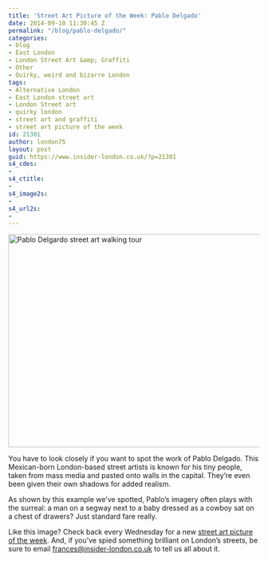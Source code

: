 ```yaml
---
title: 'Street Art Picture of the Week: Pablo Delgado'
date: 2014-09-10 11:30:45 Z
permalink: "/blog/pablo-delgado/"
categories:
- blog
- East London
- London Street Art &amp; Graffiti
- Other
- Quirky, weird and bizarre London
tags:
- Alternative London
- East London street art
- London Street art
- quirky london
- street art and graffiti
- street art picture of the week
id: 21301
author: london75
layout: post
guid: https://www.insider-london.co.uk/?p=21301
s4_cdes:
- 
s4_ctitle:
- 
s4_image2s:
- 
s4_url2s:
- 
---
```


[<img class="aligncenter wp-image-21316 size-full" src="/wp-content/uploads/2014/09/Pablo-Delgardo.jpg" alt="Pablo Delgardo street art walking tour" width="569" height="427" />](/wp-content/uploads/2014/09/Pablo-Delgardo.jpg)

You have to look closely if you want to spot the work of Pablo Delgado. This Mexican-born London-based street artists is known for his tiny people, taken from mass media and pasted onto walls in the capital. They&#8217;re even been given their own shadows for added realism.

As shown by this example we&#8217;ve spotted, Pablo&#8217;s imagery often plays with the surreal: a man on a segway next to a baby dressed as a cowboy sat on a chest of drawers? Just standard fare really.

Like this image? Check back every Wednesday for a new <a href="https://www.insider-london.co.uk/tag/street-art-picture-of-the-week/" target="_blank">street art picture of the week</a>. And, if you&#8217;ve spied something brilliant on London&#8217;s streets, be sure to email frances@insider-london.co.uk to tell us all about it.
